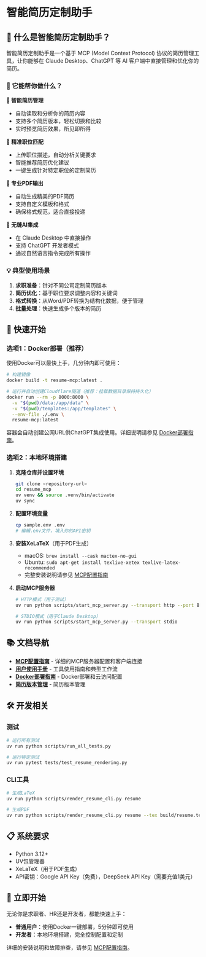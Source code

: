 # 智能简历定制助手

## 🤖 什么是智能简历定制助手？

智能简历定制助手是一个基于 MCP (Model Context Protocol) 协议的简历管理工具，让你能够在 Claude Desktop、ChatGPT 等 AI 客户端中直接管理和优化你的简历。

### 🎯 它能帮你做什么？

**📝 智能简历管理**
- 自动读取和分析你的简历内容
- 支持多个简历版本，轻松切换和比较
- 实时预览简历效果，所见即所得

**🎯 精准职位匹配**
- 上传职位描述，自动分析关键要求
- 智能推荐简历优化建议
- 一键生成针对特定职位的定制简历

**📄 专业PDF输出**
- 自动生成精美的PDF简历
- 支持自定义模板和格式
- 确保格式规范，适合直接投递

**🔄 无缝AI集成**
- 在 Claude Desktop 中直接操作
- 支持 ChatGPT 开发者模式
- 通过自然语言指令完成所有操作

### 💡 典型使用场景

1. **求职准备**：针对不同公司定制简历版本
2. **简历优化**：基于职位要求调整内容和关键词
3. **格式转换**：从Word/PDF转换为结构化数据，便于管理
4. **批量处理**：快速生成多个版本的简历

## 🚀 快速开始

### 选项1：Docker部署（推荐）

使用Docker可以最快上手，几分钟内即可使用：

```bash
# 构建镜像
docker build -t resume-mcp:latest .

# 运行并自动创建Cloudflare隧道（推荐：挂载数据目录保持持久化）
docker run --rm -p 8000:8000 \
  -v "$(pwd)/data:/app/data" \
  -v "$(pwd)/templates:/app/templates" \
  --env-file ./.env \
  resume-mcp:latest
```

容器会自动创建公网URL供ChatGPT集成使用。详细说明请参见 [Docker部署指南](./DOCKER.md)。

### 选项2：本地环境搭建

1. **克隆仓库并设置环境**
   ```bash
   git clone <repository-url>
   cd resume_mcp
   uv venv && source .venv/bin/activate
   uv sync
   ```

2. **配置环境变量**
   ```bash
   cp sample.env .env
   # 编辑.env文件，填入你的API密钥
   ```

3. **安装XeLaTeX**（用于PDF生成）
   - macOS: `brew install --cask mactex-no-gui`
   - Ubuntu: `sudo apt-get install texlive-xetex texlive-latex-recommended`
   - 完整安装说明请参见 [MCP配置指南](./MCP_SETUP.md)

4. **启动MCP服务器**
   ```bash
   # HTTP模式（用于测试）
   uv run python scripts/start_mcp_server.py --transport http --port 8000
   
   # STDIO模式（用于Claude Desktop）
   uv run python scripts/start_mcp_server.py --transport stdio
   ```

## 📚 文档导航

- **[MCP配置指南](./MCP_SETUP.md)** - 详细的MCP服务器配置和客户端连接
- **[用户使用手册](./MCP_USER_MANUAL.md)** - 工具使用指南和典型工作流
- **[Docker部署指南](./DOCKER.md)** - Docker部署和云访问配置
- **[简历版本管理](./docs/resume_version_management.md)** - 简历版本管理

## 🛠️ 开发相关

### 测试
```bash
# 运行所有测试
uv run python scripts/run_all_tests.py

# 运行特定测试
uv run pytest tests/test_resume_rendering.py
```

### CLI工具
```bash
# 生成LaTeX
uv run python scripts/render_resume_cli.py resume

# 生成PDF
uv run python scripts/render_resume_cli.py resume --tex build/resume.tex --pdf build/resume.pdf --compile
```

## 📋 系统要求

- Python 3.12+
- UV包管理器
- XeLaTeX（用于PDF生成）
- API密钥：Google API Key（免费），DeepSeek API Key（需要充值1美元）

## 🚀 立即开始

无论你是求职者、HR还是开发者，都能快速上手：
- **普通用户**：使用Docker一键部署，5分钟即可使用
- **开发者**：本地环境搭建，完全控制配置和定制

详细的安装说明和故障排查，请参见 [MCP配置指南](./MCP_SETUP.md)。